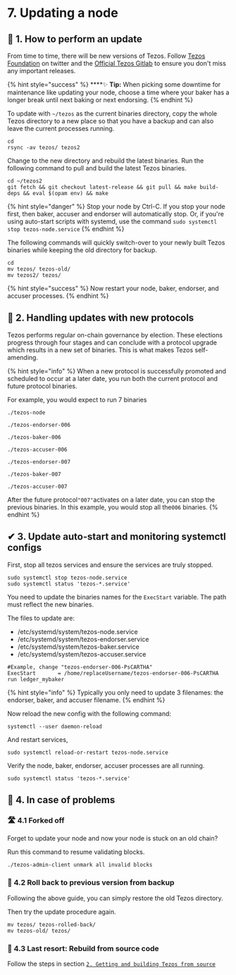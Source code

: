 # 7. Updating a node

## 📡 1. How to perform an update

From time to time, there will be new versions of Tezos. Follow [Tezos Foundation](https://twitter.com/TezosFoundation) on twitter and the [Official Tezos Gitlab](https://gitlab.com/tezos/tezos/-/releases) to ensure you don't miss any important releases.

{% hint style="success" %}
\*\*\*\*✨ **Tip:** When picking some downtime for maintenance like updating your node, choose a time where your baker has a longer break until next baking or next endorsing.
{% endhint %}

To update with `~/tezos` as the current binaries directory, copy the whole Tezos directory to a new place so that you have a backup and can also leave the current processes running.

```text
cd
rsync -av tezos/ tezos2
```

Change to the new directory and rebuild the latest binaries. Run the following command to pull and build the latest Tezos binaries.

```text
cd ~/tezos2
git fetch && git checkout latest-release && git pull && make build-deps && eval $(opam env) && make
```

{% hint style="danger" %}
Stop your node by Ctrl-C. If you stop your node first, then baker, accuser and endorser will automatically stop. Or, if you're using auto-start scripts with systemd, use the command `sudo systemctl stop tezos-node.service`
{% endhint %}

The following commands will quickly switch-over to your newly built Tezos binaries while keeping the old directory for backup.

```text
cd
mv tezos/ tezos-old/
mv tezos2/ tezos/
```

{% hint style="success" %}
Now restart your node, baker, endorser, and accuser processes. 
{% endhint %}

## 🧷 2. Handling updates with new protocols

Tezos performs regular on-chain governance by election. These elections progress through four stages and can conclude with a protocol upgrade which results in a new set of binaries. This is what makes Tezos self-amending.

{% hint style="info" %}
When a new protocol is successfully promoted and scheduled to occur at a later date, you run both the current protocol and future protocol binaries. 

For example, you would expect to run 7 binaries

`./tezos-node`

`./tezos-endorser-006`

`./tezos-baker-006`

`./tezos-accuser-006`

`./tezos-endorser-007`

`./tezos-baker-007`

`./tezos-accuser-007`

After the future protocol`"007"`activates on a later date, you can stop the previous binaries. In this example, you would stop all the`006` binaries.
{% endhint %}

## ✔ 3. Update auto-start and monitoring systemctl configs

First, stop all tezos services and ensure the services are truly stopped.

```text
sudo systemctl stop tezos-node.service
sudo systemctl status 'tezos-*.service'
```

You need to update the binaries names for the `ExecStart` variable. The path must reflect the new binaries.

The files to update are:

* /etc/systemd/system/tezos-node.service
* /etc/systemd/system/tezos-endorser.service
* /etc/systemd/system/tezos-baker.service
* /etc/systemd/system/tezos-accuser.service

```text
#Example, change "tezos-endorser-006-PsCARTHA"
ExecStart       = /home/replaceUsername/tezos-endorser-006-PsCARTHA run ledger_mybaker
```

{% hint style="info" %}
Typically you only need to update 3 filenames: the endorser, baker, and accuser filename.
{% endhint %}

Now reload the new config with the following command:

```text
systemctl --user daemon-reload
```

And restart services,

```text
sudo systemctl reload-or-restart tezos-node.service
```

Verify the node, baker, endorser, accuser processes are all running.

```text
sudo systemctl status 'tezos-*.service'
```

## 🤯 4. In case of problems

### 🛣 4.1 Forked off

Forget to update your node and now your node is stuck on an old chain?

Run this command to resume validating blocks.

```text
./tezos-admin-client unmark all invalid blocks
```

### 📂 4.2 Roll back to previous version from backup

Following the above guide, you can simply restore the old Tezos directory.

Then try the update procedure again.

```text
mv tezos/ tezos-rolled-back/
mv tezos-old/ tezos/
```

### 🤖 4.3 Last resort: Rebuild from source code

Follow the steps in section [`2. Getting and building Tezos from source`](install-a-tezos-node.md#2-getting-and-building-tezos-from-source)

